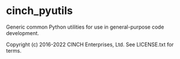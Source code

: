 # cinch_pyutils
Generic common Python utilities for use in general-purpose code development.

Copyright (c) 2016-2022  CINCH Enterprises, Ltd.  See LICENSE.txt for terms.
